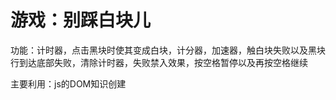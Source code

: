 游戏：别踩白块儿
====
功能：计时器，点击黑块时使其变成白块，计分器，加速器，触白块失败以及黑块行到达底部失败，清除计时器，失败禁入效果，按空格暂停以及再按空格继续

主要利用：js的DOM知识创建
